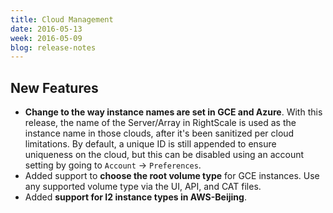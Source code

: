 ```yaml
---
title: Cloud Management
date: 2016-05-13
week: 2016-05-09
blog: release-notes
---
```


## New Features

* **Change to the way instance names are set in GCE and Azure**. With this release, the name of the Server/Array in RightScale is used as the instance name in those clouds, after it's been sanitized per cloud limitations. By default, a unique ID is still appended to ensure uniqueness on the cloud, but this can be disabled using an account setting by going to `Account` -> `Preferences`.
* Added support to **choose the root volume type** for GCE instances. Use any supported volume type via the UI, API, and CAT files.    
* Added **support for I2 instance types in AWS-Beijing**.
